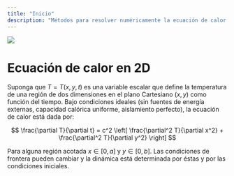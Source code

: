 ```yaml
---
title: "Inicio"
description: "Métodos para resolver numéricamente la ecuación de calor en dos dimensiones"
---
```


![](/heateq/heat.gif)

# Ecuación de calor en 2D

Suponga que $T = T(x, y, t)$ es una variable escalar que define la temperatura
de una región de dos dimensiones en el plano Cartesiano $(x, y)$ como función
del tiempo. Bajo condiciones ideales (sin fuentes de energía externas, capacidad
calórica uniforme, aislamiento perfecto), la ecuación de calor está dada por:

$$
\frac{\partial T}{\partial t} =
    c^2 \left[
        \frac{\partial^2 T}{\partial x^2} + \frac{\partial^2 T}{\partial y^2}
    \right]
$$

Para alguna región acotada $x \in [0, a]$ y $y \in [0, b]$. Las condiciones de
frontera pueden cambiar y la dinámica está determinada por éstas y por las
condiciones iniciales.

